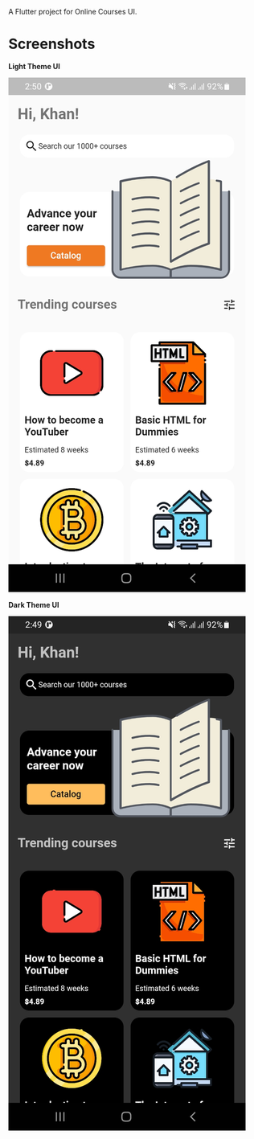 A Flutter project for Online Courses UI.

# Screenshots

**Light Theme UI**

![](screenshots/light_theme_ui.jpeg)

**Dark Theme UI**

![](screenshots/dark_theme_ui.jpeg)



